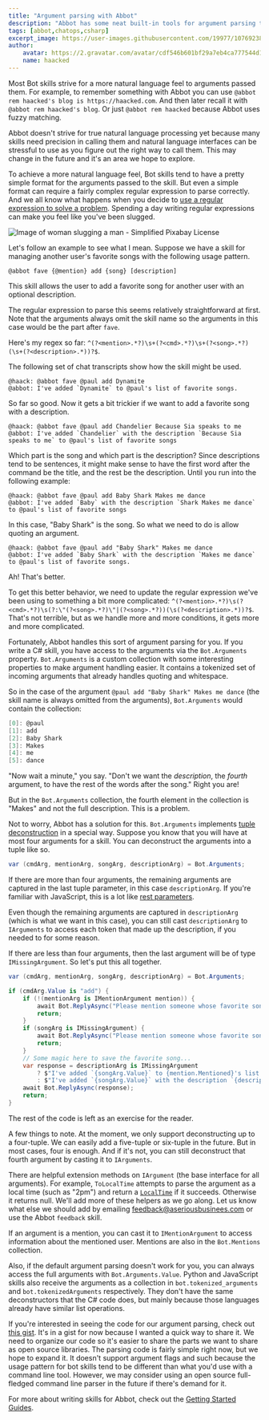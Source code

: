 ```yaml
---
title: "Argument parsing with Abbot"
description: "Abbot has some neat built-in tools for argument parsing that make use of C# tuple deconstruction for fun and profit."
tags: [abbot,chatops,csharp]
excerpt_image: https://user-images.githubusercontent.com/19977/107692389-92799080-6c61-11eb-9710-c75811b528ee.jpg
author:
    avatar: https://2.gravatar.com/avatar/cdf546b601bf29a7eb4ca777544d11cd?s=160
    name: haacked
---
```


Most Bot skills strive for a more natural language feel to arguments passed them. For example, to remember something with Abbot you can use `@abbot rem haacked's blog is https://haacked.com`. And then later recall it with `@abbot rem haacked's blog`. Or just `@abbot rem haacked` because Abbot uses fuzzy matching.

Abbot doesn't strive for true natural language processing yet because many skills need precision in calling them and natural language interfaces can be stressful to use as you figure out the right way to call them. This may change in the future and it's an area we hope to explore.

To achieve a more natural language feel, Bot skills tend to have a pretty simple format for the arguments passed to the skill. But even a simple format can require a fairly complex regular expression to parse correctly. And we all know what happens when you decide to [use a regular expression to solve a problem](http://regex.info/blog/2006-09-15/247). Spending a day writing regular expressions can make you feel like you've been slugged.

![Image of woman slugging a man - Simplified Pixabay License](https://user-images.githubusercontent.com/19977/107692389-92799080-6c61-11eb-9710-c75811b528ee.jpg "The feeling I get when I parse arguments with a regular expression")

Let's follow an example to see what I mean. Suppose we have a skill for managing another user's favorite songs with the following usage pattern.

```
@abbot fave {@mention} add {song} [description]
```

This skill allows the user to add a favorite song for another user with an optional description.

The regular expression to parse this seems relatively straightforward at first. Note that the arguments always omit the skill name so the arguments in this case would be the part after `fave`.

Here's my regex so far: `^(?<mention>.*?)\s+(?<cmd>.*?)\s+(?<song>.*?)(\s+(?<description>.*))?$`.

The following set of chat transcripts show how the skill might be used.

```
@haack: @abbot fave @paul add Dynamite
@abbot: I've added `Dynamite` to @paul's list of favorite songs.
```

So far so good. Now it gets a bit trickier if we want to add a favorite song with a description.

```
@haack: @abbot fave @paul add Chandelier Because Sia speaks to me
@abbot: I've added `Chandelier` with the description `Because Sia speaks to me` to @paul's list of favorite songs
```

Which part is the song and which part is the description? Since descriptions tend to be sentences, it might make sense to have the first word after the command be the title, and the rest be the description. Until you run into the following example:

```
@haack: @abbot fave @paul add Baby Shark Makes me dance
@abbot: I've added `Baby` with the description `Shark Makes me dance` to @paul's list of favorite songs
```

In this case, "Baby Shark" is the song. So what we need to do is allow quoting an argument.

```
@haack: @abbot fave @paul add "Baby Shark" Makes me dance
@abbot: I've added `Baby Shark` with the description `Makes me dance` to @paul's list of favorite songs.
```

Ah! That's better.

To get this better behavior, we need to update the regular expression we've been using to something a bit more complicated: `^(?<mention>.*?)\s(?<cmd>.*?)\s(?:\"(?<song>.*?)\"|(?<song>.*?))(\s(?<description>.*))?$`. That's not terrible, but as we handle more and more conditions, it gets more and more complicated.

Fortunately, Abbot handles this sort of argument parsing for you. If you write a C# skill, you have access to the arguments via the `Bot.Arguments` property. `Bot.Arguments` is a custom collection with some interesting properties to make argument handling easier. It contains a tokenized set of incoming arguments that already handles quoting and whitespace.

So in the case of the argument `@paul add "Baby Shark" Makes me dance` (the skill name is always omitted from the arguments), `Bot.Arguments` would contain the collection:

```csharp
[0]: @paul
[1]: add
[2]: Baby Shark
[3]: Makes
[4]: me
[5]: dance
```

"Now wait a minute," you say. "Don't we want the _description_, the _fourth_ argument, to have the rest of the words after the song." Right you are!

But in the `Bot.Arguments` collection, the fourth element in the collection is "Makes" and not the full description. This is a problem.

Not to worry, Abbot has a solution for this. `Bot.Arguments` implements [tuple deconstruction](https://docs.microsoft.com/en-us/dotnet/csharp/deconstruct) in a special way. Suppose you know that you will have at most four arguments for a skill. You can deconstruct the arguments into a tuple like so.

```csharp
var (cmdArg, mentionArg, songArg, descriptionArg) = Bot.Arguments;
```

If there are more than four arguments, the remaining arguments are captured in the last tuple parameter, in this case `descriptionArg`. If you're familiar with JavaScript, this is a lot like [rest parameters](https://developer.mozilla.org/en-US/docs/Web/JavaScript/Reference/Functions/rest_parameters).

Even though the remaining arguments are captured in `descriptionArg` (which is what we want in this case), you can still cast `descriptionArg` to `IArguments` to access each token that made up the description, if you needed to for some reason.

If there are less than four arguments, then the last argument will be of type `IMissingArgument`. So let's put this all together.

```csharp
var (cmdArg, mentionArg, songArg, descriptionArg) = Bot.Arguments;

if (cmdArg.Value is "add") {
    if (!(mentionArg is IMentionArgument mention)) {
        await Bot.ReplyAsync("Please mention someone whose favorite song this is.");
        return;
    }
    if (songArg is IMissingArgument) {
        await Bot.ReplyAsync("Please mention someone whose favorite song this is.");
        return;
    }
    // Some magic here to save the favorite song...
    var response = descriptionArg is IMissingArgument
        ? $"I've added `{songArg.Value}` to {mention.Mentioned}'s list of favorite songs."
        : $"I've added `{songArg.Value}` with the description `{descriptionArg.Value}` to {mention.Mentioned}'s list of favorite songs.";
    await Bot.ReplyAsync(response);
    return;
}
```

The rest of the code is left as an exercise for the reader.

A few things to note. At the moment, we only support deconstructing up to a four-tuple. We can easily add a five-tuple or six-tuple in the future. But in most cases, four is enough. And if it's not, you can still deconstruct that fourth argument by casting it to `IArguments`.

There are helpful extension methods on `IArgument` (the base interface for all arguments). For example, `ToLocalTime` attempts to parse the argument as a local time (such as "2pm") and return a [`LocalTime`](https://nodatime.org/2.2.x/api/NodaTime.LocalTime.html) if it succeeds. Otherwise it returns null. We'll add more of these helpers as we go along. Let us know what else we should add by emailing [feedback@aseriousbusinees.com](mailto:feedback@aseriousbusiness.com) or use the Abbot `feedback` skill.

If an argument is a mention, you can cast it to `IMentionArgument` to access information about the mentioned user. Mentions are also in the `Bot.Mentions` collection.

Also, if the default argument parsing doesn't work for you, you can always access the full arguments with `Bot.Arguments.Value`. Python and JavaScript skills also receive the arguments as a collection in `bot.tokenized_arguments` and `bot.tokenizedArguments` respectively. They don't have the same deconstructors that the C# code does, but mainly because those languages already have similar list operations.

If you're interested in seeing the code for our argument parsing, check out [this gist](https://gist.github.com/haacked/adbdc12fc6c8ea21d639deb3763fdd98). It's in a gist for now because I wanted a quick way to share it. We need to organize our code so it's easier to share the parts we want to share as open source libraries. The parsing code is fairly simple right now, but we hope to expand it. It doesn't support argument flags and such because the usage pattern for bot skills tend to be different than what you'd use with a command line tool. However, we may consider using an open source full-fledged command line parser in the future if there's demand for it.

For more about writing skills for Abbot, check out the [Getting Started Guides](https://ab.bot/help/guides/).
